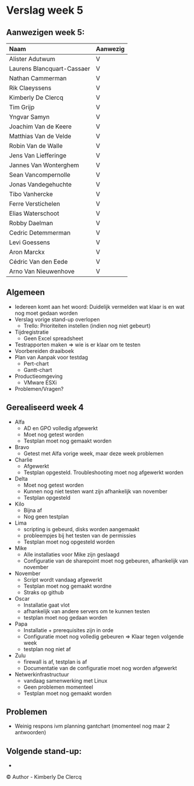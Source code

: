 # Verslag week 5

## Aanwezigen week 5:
| Naam                          | Aanwezig |
| :---                          | :---   |
| Alister Adutwum               | V |
| Laurens Blancquart-Cassaer    | V |
| Nathan Cammerman              | V |
| Rik Claeyssens                | V |
| Kimberly De Clercq            | V |
| Tim Grijp                     | V |
| Yngvar Samyn                  | V |
| Joachim Van de Keere          | V |
| Matthias Van de Velde         | V |
| Robin Van de Walle            | V |
| Jens Van Liefferinge          | V |
| Jannes Van Wonterghem         | V |
| Sean Vancompernolle           | V |
| Jonas Vandegehuchte           | V |
| Tibo Vanhercke                | V |
| Ferre Verstichelen            | V |
| Elias Waterschoot             | V |
| Robby Daelman                 | V |
| Cedric Detemmerman            | V |
| Levi Goessens                 | V |
| Aron Marckx                   | V |
| Cédric Van den Eede           | V |
| Arno Van Nieuwenhove          | V |

## Algemeen
- Iedereen komt aan het woord: Duidelijk vermelden wat klaar is en wat nog moet gedaan worden
- Verslag vorige stand-up overlopen
    - Trello: Prioriteiten instellen (indien nog niet gebeurt)
- Tijdregistratie
    - Geen Excel spreadsheet
- Testrapporten maken => wie is er klaar om te testen
- Voorbereiden draaiboek
- Plan van Aanpak voor testdag
    - Pert-chart
    - Gantt-chart
- Productieomgeving
    - VMware ESXi
- Problemen/Vragen?

## Gerealiseerd week 4
* Alfa
  * AD en GPO volledig afgewerkt
  * Moet nog getest worden
  * Testplan moet nog gemaakt worden
* Bravo 
  *  Getest met Alfa vorige week, maar deze week problemen
* Charlie 
  * Afgewerkt
  * Testplan opgesteld. Troubleshooting moet nog afgewerkt worden
* Delta 
  * Moet nog getest worden
  * Kunnen nog niet testen want zijn afhankelijk van november
  * Testplan opgesteld
* Kilo 
  * Bijna af
  * Nog geen testplan
* Lima 
  * scripting is gebeurd, disks worden aangemaakt
  * probleempjes bij het testen van de permissies
  * Testplan moet nog opgesteld worden
* Mike 
  * Alle installaties voor Mike zijn geslaagd
  * Configuratie van de sharepoint moet nog gebeuren, afhankelijk van november
* November 
  * Script wordt vandaag afgewerkt
  * Testplan moet nog gemaakt wordne
  * Straks op github
* Oscar 
  * Installatie gaat vlot
  * afhankelijk van andere servers om te kunnen testen
  * testplan moet nog gedaan worden
* Papa 
  * Installatie + prerequisites zijn in orde 
  * Configuratie moet nog volledig gebeuren => Klaar tegen volgende week
  * testplan nog niet af
* Zulu 
  * firewall is af, testplan is af
  * Documentatie van de configuratie moet nog worden afgewerkt
* Netwerkinfrastructuur 
  * vandaag samenwerking met Linux
  * Geen problemen momenteel
  * Testplan moet nog gemaakt worden

## Problemen
- Weinig respons ivm planning gantchart (momenteel nog maar 2 antwoorden)

## Volgende stand-up:
- 

© Author - Kimberly De Clercq